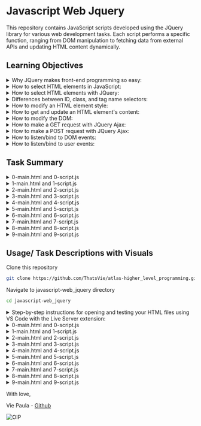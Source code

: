 # Javascript Web Jquery
This repository contains JavaScript scripts developed using the JQuery library for various web development tasks. Each script performs a specific function, ranging from DOM manipulation to fetching data from external APIs and updating HTML content dynamically.

## Learning Objectives

<details>
<summary>Why JQuery makes front-end programming so easy: </summary>
<ul>
  <li>

JQuery simplifies front-end programming by providing a concise and intuitive syntax for common tasks like  (Document Object Model) manipulation, event handling, and AJAX requests. Its abstraction layer hides browser inconsistencies, allowing developers to write code that works across different browsers with ease, thus reducing development time and effort.

</ul> </li> </details>

<details>
<summary>How to select HTML elements in JavaScript:</summary>

<ul>
  <li>
    
In JavaScript, you can select HTML elements using methods like getElementById, getElementsByClassName, getElementsByTagName, querySelector, and querySelectorAll. These methods allow you to target specific elements in the DOM based on their ID, class, tag name, or CSS selectors.

</ul> </li> </details>

<details>
<summary>How to select HTML elements with JQuery:</summary>

<ul>
  <li>

In JQuery, you can select HTML elements using selectors similar to CSS selectors. For example, $('selector') selects elements based on CSS selector syntax. JQuery also provides additional methods for more complex selection criteria and chaining for combining selectors.
</ul> </li> </details>

<details>
<summary>Differences between ID, class, and tag name selectors: </summary>
  
<ul>

<li>ID selectors (#) target a specific element based on its unique ID attribute.</li>

<li>Class selectors (.) target elements based on their class attribute, which can be shared among multiple elements.</li>

<li>Tag name selectors target elements based on their HTML tag name.
  
</ul> </li> </details>

<details>
<summary>How to modify an HTML element style:</summary>
<ul>
  <li>

You can modify an HTML element's style using JavaScript by accessing its style property and setting specific CSS properties like element.style.property = value.
</ul> </li> </details>

<details>
<summary>How to get and update an HTML element's content: </summary>
<ul>
  <li>

To get and update an HTML element's content, you can use JavaScript or JQuery. JavaScript provides methods like document.getElementById() or document.querySelector() to select elements, while JQuery simplifies this process with selectors like $('selector'). Once selected, you can update the element's content using methods like .text() or .html() in JQuery, or by directly modifying the textContent or innerHTML properties in JavaScript.

</ul> </li> </details>

<details>
<summary>How to modify the DOM:</summary>
<ul>
  <li>

To modify the DOM (Document Object Model), you can use JavaScript or JQuery to add, remove, or change HTML elements and their attributes dynamically. This involves selecting elements using methods like document.getElementById() or document.querySelector() in JavaScript, or JQuery selectors like $('selector'), and then manipulating them using methods like .append(), .remove(), .addClass(), .removeClass(), etc. JavaScript provides direct access to DOM elements and properties, while JQuery simplifies DOM manipulation with its concise syntax and methods.
</ul> </li> </details>

<details>
<summary>How to make a GET request with JQuery Ajax:</summary>
<ul>
  <li>


To make a GET request with JQuery Ajax, you can use the $.ajax() function or shorthand methods like $.get(). You specify the URL to request data from and handle the response using callback functions.
</ul> </li> </details>

<details>
<summary>How to make a POST request with JQuery Ajax:</summary>
<ul>
  <li>

To make a POST request with JQuery Ajax, you use the $.ajax() function or shorthand methods like $.post(). You specify the URL to send data to, along with the data to be sent in the request body, and handle the response using callback functions.
</ul> </li> </details>

<details>
<summary>How to listen/bind to DOM events:</summary>
<ul>
  <li>

You can listen to DOM events using JavaScript by selecting elements and attaching event listeners to them using methods like addEventListener. Events can include clicks, keypresses, mouse movements, and more.
</ul> </li> </details>

<details>
<summary>How to listen/bind to user events:</summary>
<ul>
  <li>
    
Listening to user events involves capturing interactions initiated by users, such as clicks, mouse movements, keyboard inputs, etc. In JavaScript, you can bind event listeners to elements using methods like addEventListener or JQuery methods like on() to respond to user actions effectively.
</ul> </li> </details>

## Task Summary

<details>
<summary>0-main.html and 0-script.js</summary>
<ul>
  <li>

0-main.html is an HTML file that serves as the main entry point for the web page.

It contains the structure of the web page, including the header and footer elements.

Inside the body tag, it includes a script tag that references the JavaScript file 0-script.js using the src attribute.

The purpose of 0-main.html is to define the layout and structure of the web page and to include external resources like JavaScript files.</li>


<li> 0-script.js is a JavaScript file containing code that manipulates the HTML elements of 0-main.html.

It selects the header element using document.querySelector and updates its text color to red (#FF0000) by modifying its style.color property.

The code in 0-script.js achieves the task specified in the instructions by directly accessing and modifying the DOM elements.

The purpose of 0-script.js is to add dynamic behavior to the web page by responding to user actions or modifying the content of HTML elements. </li>


<li> 0-main.html includes 0-script.js using a script tag, effectively linking the JavaScript code to the HTML document.

When the browser loads 0-main.html, it also loads and executes the JavaScript code in 0-script.js.

In this specific task, 0-script.js updates the text color of the header element defined in 0-main.html.

Both files work together to create the desired functionality on the web page, demonstrating the interaction between HTML and JavaScript in a web development context.

</ul> </li> </details>

<details>
<summary>1-main.html and 1-script.js</summary>
<ul>
  <li>
1-main.html is an HTML file that defines the structure of a web page. It includes a header element and a footer element, along with a reference to an external JavaScript file (1-script.js) using the script tag. The HTML file also imports the JQuery library using a CDN link in the head section. </li>

<li> 1-script.js is a JavaScript file containing code that uses the JQuery library to manipulate the HTML elements defined in 1-main.html. It selects the header element using $ ('header'), a JQuery selector, and changes its text color to red (#FF0000) using the .css() method provided by JQuery. </li>

<li> 1-main.html serves as the HTML structure of the web page, while 1-script.js contains the JavaScript code that interacts with the HTML elements defined in 1-main.html. When the HTML file is loaded in a web browser, the browser also executes the JavaScript code from 1-script.js, allowing the manipulation of HTML elements as specified in the script.
</ul> </li> </details>

<details>
<summary>2-main.html and 2-script.js</summary>
<ul>
  <li>
2-main.html is an HTML file that defines the structure of a web page. It includes a header element, a div element with the id red_header, and a footer element. It imports the JQuery library using a CDN link in the head section and includes a reference to an external JavaScript file (2-script.js) using the script tag.</li>


<li> 2-script.js is a JavaScript file containing code that uses the JQuery library to add a click event listener to the div element with the id red_header. When this div element is clicked, the script changes the text color of the header element to red (#FF0000) using the .css() method provided by JQuery. </li>

<li> 2-main.html defines the structure of the web page, and 2-script.js contains the JavaScript code that interacts with the HTML elements defined in 2-main.html, performing the specified action when the div element with the id red_header is clicked.
</ul> </li> </details>

<details>
<summary>3-main.html and 3-script.js</summary>
<ul>
  <li>
    
3-main.html is a HTML file that defines the structure of a web page. It includes the following elements:

A title tag specifying the title of the webpage as "Holberton School". 

A script tag importing the JQuery library from a CDN (Content Delivery Network).

A style tag defining a CSS style with the class .red that sets the text color to red (#FF0000).

The body section contains:

A header element with the text "First HTML page".

A div element with the id red_header and the text "Red header".

A footer element with the text "Holberton School - 2017".

Finally, there's a script tag importing the JavaScript file 3-script.js. </li>

<li>3-script.js is a  JavaScript file containing the script responsible for adding functionality to the webpage. 

Waits for the document to be fully loaded using $(document).ready().

Attaches a click event listener to the div element with the id red_header.

When the div element is clicked, it adds the class "red" to the header element using JQuery's .addClass() method. </li>

<li>3-script.js provides the functionality for the HTML page defined in 3-main.html. It adds interactivity to the webpage by responding to user clicks on the "Red header" div element and modifying the appearance of the header element. The HTML file includes the necessary JavaScript file and JQuery library to enable this functionality. 
</ul> </li> </details>

<details>
<summary>4-main.html and 4-script.js</summary>
<ul>
  <li>
    
4-main.html is a HTML file that defines the structure of a webpage. It includes a header element with the class "green", a div element with the id "toggle_header", and a footer element. It imports the jQuery library and a JavaScript file (4-script.js). The header's color is initially set to green, and when the "Toggle header" div is clicked, it triggers an action defined in 4-script.js. </li>

<li>4-script.js is a JavaScript file containing the script to toggle the class of the header element between "red" and "green" when the user clicks on the "Toggle header" div. It uses jQuery to select the elements and add event listeners. When the "Toggle header" div is clicked, it toggles the class of the header element between "red" and "green" using the .toggleClass() method. </li>

<li>4-main.html provides the structure and elements for the webpage, while 4-script.js provides the functionality to toggle the class of the header element in response to user interaction. 4-script.js is linked to 4-main.html using the script tag, allowing the browser to execute the JavaScript code when the HTML file is loaded.
</ul> </li> </details>

  <details>
<summary>5-main.html and 5-script.js</summary>
<ul>
  <li>
    
5-main.html is an HTML file that defines the structure of a web page.
It includes a header tag with the text "First HTML page", a div tag with the id "add_item", and a ul tag with the class "my_list". Additionally, it includes a script tag to import the JQuery library and another script tag to link the JavaScript file (5-script.js).
  
The purpose of this file is to provide the content and structure for the web page. </li>

<li>5-script.js is a JavaScript file that contains the script responsible for adding a new li element to the list when the user clicks on the "Add item" button.
It uses JQuery to add a click event listener to the div element with the id "add_item". When this element is clicked, a new li element with the text "Item" is appended to the ul element with the class "my_list".
  
The script interacts with the HTML elements defined in 5-main.html using JQuery selectors and methods.

The purpose of this file is to provide the interactivity and behavior for the web page. </li>

<li>5-main.html serves as the markup for the web page, defining its structure and content.
5-script.js provides the functionality to the web page by adding interactivity through JavaScript.
Together, these files work in tandem to create a web page where users can click on a button to dynamically add new list items. 
</ul> </li> </details>

<details>
<summary>6-main.html and 6-script.js</summary>
<ul>
  <li>
6-main.html is an HTML file that defines the structure of a webpage. It contains a header element with the text "First HTML page", a div element with the id "update_header" which says "Update the header", and a footer with the text "Holberton School - 2017". It includes a reference to the JQuery library and a script tag linking to 6-script.js. The purpose of this HTML file is to provide the content and structure for the webpage. </li>

<li>6-script.js is a JavaScript file containing code that manipulates the DOM using the JQuery library. It adds a click event listener to the div element with the id "update_header". When this div is clicked, it updates the text content of the header element to "New Header!!!" using JQuery. The script utilizes the JQuery API for DOM manipulation. Its purpose is to provide interactivity to the webpage by responding to user actions.</li>

<li>6-main.html provides the structure and content of the webpage, while 6-script.js enhances the webpage's functionality by adding interactivity. The JavaScript file is linked to the HTML file via a script tag, allowing it to access and manipulate the HTML elements defined in the HTML file.6-script.js is responsible for responding to user clicks on the "Update the header" div element and updating the text content of the header accordingly.
</ul> </li> </details>


<details>
<summary>7-main.html and 7-script.js</summary>
<ul>
  <li>
    7-main.html is an HTML file that sets up the structure of a web page. It includes a header, a div element with the id "character", and a footer. It includes a script tag that links to the JavaScript file 7-script.js, allowing it to execute within the HTML document.</li>

<li>7-script.js is a JavaScript file that contains the logic for fetching character data from a specific API endpoint (https://swapi-api.hbtn.io/api/people/5/?format=json) using JQuery's AJAX method $.get(). Once the data is retrieved, it updates the content of the div id="character" element with the character's name extracted from the API response.</li>

<li>7-main.html serves as the HTML structure of the web page, while 7-script.js contains the dynamic behavior of fetching and displaying the character's name. When the HTML file is loaded in a web browser, the JavaScript file is executed, and the character's name is fetched and displayed in the designated div element, as specified in the HTML file.

</ul> </li> </details>

<details>
<summary>8-main.html and 8-script.js</summary>
<ul>
  <li>
8-main.html is an HTML file that sets up the structure of the web page. It includes a header, an empty unordered list (ul), and a footer. The header indicates that the page is about Star Wars movies. It also includes a script tag that imports the JQuery library and another script tag that links to the JavaScript file 8-script.js.</li>

<li>8-script.js is a JavaScript file that contains the logic to fetch data about Star Wars movies from a specific URL using the JQuery AJAX method. Upon successfully retrieving the data, it iterates through the list of movies and appends the titles as list items (li) to the unordered list (ul). If the request fails, it displays an error message in the list. This script must be executed after the HTML document is fully loaded, so it waits for the document to be ready before making the AJAX request.</li>


<li>The HTML file (8-main.html) provides the structure and layout for the web page.
The JavaScript file (8-script.js) is responsible for fetching data about Star Wars movies and updating the HTML content dynamically.
The HTML file includes the JavaScript file using a script tag, allowing the JavaScript code to interact with and manipulate the HTML elements defined in the HTML file.
</ul> </li> </details>

<details>
<summary>9-main.html and 9-script.js</summary>
<ul>
  <li>
9-main.html is an HTML file that serves as the structure for a web page. It includes a header, a div with the ID hello where the translation of "hello" will be displayed, and a footer section. It also imports JQuery library and a JavaScript file named 9-script.js using script tags. This HTML file is responsible for displaying content to the user. </li>

<li>9-script.js is a JavaScript file that contains the logic for fetching a translation of "hello" from a specified URL and updating the content of the div element with the ID hello accordingly. It uses the JQuery API to make an AJAX GET request to the URL https://hellosalut.stefanbohacek.dev/?lang=fr. If the request is successful, it updates the text content of the div element with the translation obtained from the response data. If the request fails, it displays an error message in the div element. </li>

<li>9-main.html provides the structure and layout for the web page.
  
9-script.js provides the functionality for fetching the translation and updating the content dynamically.

9-main.html imports 9-script.js to utilize its functionality, allowing the web page to fetch and display the translation of "hello" to the user.
</ul> </li> </details>

## Usage/ Task Descriptions with Visuals

Clone this repository

```bash
git clone https://github.com/ThatsVie/atlas-higher_level_programming.git
```

Navigate to javascript-web_jquery directory

```bash
cd javascript-web_jquery
```
<details>
<summary>
Step-by-step instructions for opening and testing your HTML files using VS Code with the Live Server extension: </summary>
<ul>

<li>1. Open Visual Studio Code (VS Code). </li>
<li>2. In the upper-left corner of VS Code, click on "File" in the menu.</li>
<li>3. Select "Open Folder" from the dropdown menu and navigate to the directory where your HTML files are located (specifically, the javascript-web_jquery folder). </li>
<li>4. Once the folder is open in VS Code, navigate to the bottom right corner and click on "Go Live". This action will start a local development server on port 5500.</li>
<li>5. VS Code will prompt you to open the browser. Click on the provided link to open your HTML files in the browser. You'll see a list of all your .html and .js files.</li>
<li>6. From there, you can click on the .html files to view them in the browser. You can also inspect the elements, check the console for JavaScript-related logs or errors by right-clicking on the page and selecting "Inspect" or pressing Ctrl+Shift+I to open the browser's developer tools.</li>
<li>7 .Interact with your HTML files in the browser to test their functionality, such as clicking on elements or observing any changes made by your JavaScript code.</li>

These instructions guide you through starting the local development server, opening the HTML files in the browser for testing, and accessing the browser's developer tools to monitor JavaScript-related activities.

![live server extension](https://github.com/ThatsVie/atlas-higher_level_programming/assets/143755961/d5adcdc4-f2a0-4b4e-87ac-335729146383)

![vscode go live](https://github.com/ThatsVie/atlas-higher_level_programming/assets/143755961/b9b7a4c9-0209-45c4-acd1-7f207585e86a)

![vscode open in browser](https://github.com/ThatsVie/atlas-higher_level_programming/assets/143755961/82aeac50-3b22-46bf-9d20-d1e25e527b7a)

![files in browser](https://github.com/ThatsVie/atlas-higher_level_programming/assets/143755961/e39e07f3-f965-4346-9ed5-48ee3a7beeaf)

</ul> </li> </details>
<details>
<summary>0-main.html and 0-script.js </summary>
<ul> 
0-main.html provides the structure of the web page, and 0-script.js adds interactivity by manipulating the content of the HTML elements defined in 0-main.html. They are linked together through the script tag, allowing the JavaScript code to interact with the HTML document.

The task requires writing a JavaScript script to update the text color of the  header element to red (#FF0000). The script should use document.querySelector to select the HTML tag and should not utilize the JQuery API.

0-scripts.js selects the header element using document.querySelector('header') and assigns it to the header constant. Then, it changes the text color of the header element to red (#FF0000) by setting the style.color property of the header constant.


![viewing 0-main html in browser and inspect open](https://github.com/ThatsVie/atlas-higher_level_programming/assets/143755961/db03bf12-0c75-4542-b530-c2e6b3a9e3fe)

</ul>  </details>
<details>
<summary> 1-main.html and 1-script.js </summary>
<ul>
1-main.html provides the structure of the web page, and 1-script.js adds interactivity by manipulating the content of the HTML elements defined in 1-main.html. They are linked together through the script tag, allowing the JavaScript code to interact with the HTML document.

This task requires writing a JavaScript script that changes the text color of the header element to red (#FF0000). However, unlike the previous task, this time, the JQuery API must be used to select the HTML tag, and the use of document.querySelector is prohibited. The script will be tested with the provided HTML file.

1-script.js utilizes the JQuery API to select the header element using $('header'). Then, it modifies the text color of the <header> element to red (#FF0000) by using the .css() method provided by JQuery.

![viewing 1-main html in browser and using inspect](https://github.com/ThatsVie/atlas-higher_level_programming/assets/143755961/59428922-95e8-4141-b056-22e50cafc15e)
</ul>  </details>

<details>
<summary> 2-main.html and 2-script.js  </summary>
<ul>

2-main.html defines the structure of the web page, and 2-script.js contains the JavaScript code that interacts with the HTML elements defined in 2-main.html, performing the specified action when the div element with the id red_header is clicked.

The task requires writing a JavaScript script that updates the text color of the header element to red (#FF0000) when the user clicks on the div element with the id red_header. The script must use the JQuery API for DOM manipulation and cannot use document.querySelector.

2-script.js attaches a click event listener to the div element with the id red_header using JQuery's selector ($('DIV#red_header')). When the div element is clicked, the code changes the text color of the header element to red (#FF0000) by applying the CSS property using JQuery's .css() method ($('header').css('color', '#FF0000')).

**Before clicking on Red header:**

![before pressing red header](https://github.com/ThatsVie/atlas-higher_level_programming/assets/143755961/1a910d68-cc4f-4942-b46d-10fa48cea511)

**After clicking on Red header:**

![after pressing red header](https://github.com/ThatsVie/atlas-higher_level_programming/assets/143755961/0105f3b3-613e-4529-a6f5-0ac71c7c642c)

</ul>  </details>

<details>
<summary> 3-main.html and 3-script.js </summary>
<ul>

The task requires writing a JavaScript script that adds the class "red" to the header element when the user clicks on the div element with the id red_header. The script should use the JQuery API for DOM manipulation and cannot use document.querySelector.

3-script.js waits for the document to be fully loaded using $(document).ready() function. Then, it attaches a click event listener to the div element with the id red_header using JQuery's selector ($('DIV#red_header')). When the div element is clicked, the code adds the class "red" to the header element using JQuery's .addClass() method ($('header').addClass('red')).

**Before clicking on Red header:**

![3-main html before clicking red header](https://github.com/ThatsVie/atlas-higher_level_programming/assets/143755961/8bb65451-502f-4281-a618-dd844b312454)


**After clicking on Red header:**

![3-main html after clicking red header](https://github.com/ThatsVie/atlas-higher_level_programming/assets/143755961/17c5febd-e989-42db-9bcc-185a61f6995e)

</ul>  </details>

<details>
<summary> 4-main.html and 4-script.js  </summary>
<ul>
  
The task requires writing a JavaScript script that toggles the class of the header element between "red" and "green" when the user clicks on the div element with the id toggle_header. The header element must always have one class, either "red" or "green", but never both at the same time and never empty.

4-script.js accomplishes the task using JQuery. It adds a click event listener to the div element with the id toggle_header. When clicked, it toggles the class of the header element between "red" and "green" using JQuery's .toggleClass() method. This ensures that the header element always has one class, switching between "red" and "green" on each click.

**Before clicking on Toggle header**

![4-main html before toggle](https://github.com/ThatsVie/atlas-higher_level_programming/assets/143755961/61dfe360-5ea4-4780-9b5f-b3bdd5b1c5f8)

**After clicking on Toggle header**

![4-main html after toggle](https://github.com/ThatsVie/atlas-higher_level_programming/assets/143755961/11fe0b8c-3afc-4267-8794-5fe878a29f28)

**Clicking on Toggle header again to show interaction**

![4-main html toggle again](https://github.com/ThatsVie/atlas-higher_level_programming/assets/143755961/766b510b-0382-43ad-992f-0dfed852d593)

</ul>  </details>

<details>
<summary> 5-main.html and 5-script.js  </summary>
<ul>
  
5-main.html serves as the markup for the web page, defining its structure and content.

5-script.js provides the functionality to the web page by adding interactivity through JavaScript.
  
The task requires writing a JavaScript script that adds a new li element containing the text "Item" to a list (UL.my_list) when the user clicks on the div tag with the id "add_item". The script must use the JQuery API and cannot use document.querySelector().

5-script.js adds a click event listener to the div element with the id "add_item". When the user clicks on this element, the script appends a new li element with the text "Item" to the ul element with the class "my_list". It achieves this by using JQuery's .click() method to listen for clicks on the specified element and .append() method to add the new li element to the list.

**Before clicking Add item**

![5-main html before clicking add item](https://github.com/ThatsVie/atlas-higher_level_programming/assets/143755961/3972013c-32db-42d0-89f2-04eca1b2a0bc)

**After clicking Add item**

![5-main html after clicking add item once](https://github.com/ThatsVie/atlas-higher_level_programming/assets/143755961/315c7dca-8275-491d-855b-c821242affab)

**After clicking Add item a few times**

![5-main html after clicking add item a few times](https://github.com/ThatsVie/atlas-higher_level_programming/assets/143755961/ee2ce9f8-893a-4989-90e2-e3e4a820aa7f)

</ul>  </details>

<details>
<summary> 6-main.html and 6-script.js  </summary>
<ul>
  
The task is to write a JavaScript script that updates the text content of the header element to "New Header!!!" when the user clicks on the div element with the id "update_header". The script should use the JQuery API for DOM manipulation.

6-script.js adds a click event listener to the div element with the id "update_header". When this div element is clicked, the text content of the header element is updated to "New Header!!!" using JQuery.

**Before clicking Update the header**

![6-main html before clicking Update the header](https://github.com/ThatsVie/atlas-higher_level_programming/assets/143755961/e81ac7ac-6029-4628-bbd4-b2b2dcb315b4)


**After clicking Update the header**

![6-main html after clicking Update the header](https://github.com/ThatsVie/atlas-higher_level_programming/assets/143755961/247cf342-03d7-45cc-8baa-babdbe0e6ebc)

</ul>  </details>

<details>
<summary> 7-main.html and 7-script.js  </summary>
<ul>

The task requires writing a JavaScript script that fetches character data from a specific URL (https://swapi-api.hbtn.io/api/people/5/?format=json) and displays the character's name in the HTML tag div id="character". The script should utilize the JQuery API for DOM manipulation.

7-script.js uses JQuery to wait for the document to be fully loaded ($(document).ready()). Then, it makes a GET request to the provided URL using $.get(). Upon receiving the response, it updates the text content of the div id="character" element with the character's name extracted from the response data.

![7-main html](https://github.com/ThatsVie/atlas-higher_level_programming/assets/143755961/988841dd-5bdd-4cf2-aadb-b8de13c02bcd)

</ul>  </details>

<details>
<summary> 8-main.html and 8-script.js  </summary>
<ul>

The task involves writing a JavaScript script that fetches movie data from a specific URL (https://swapi-api.hbtn.io/api/films/?format=json) and lists the titles of all the movies in an unordered list (ul). The script must use the JQuery API to make the AJAX request and manipulate the DOM to display the movie titles.

8-script.js starts by waiting for the document to be fully loaded ($(function () { ... })).

It then makes an AJAX GET request to the specified URL using $.ajax().

Upon successful retrieval of data, it iterates through each movie object in the response (data.results) using a for loop.

For each movie, it appends a new li element containing the movie title to the unordered list (#list_movies) using JQuery's .append() method.

If the AJAX request fails, an error message is displayed in the list.

![8-main html](https://github.com/ThatsVie/atlas-higher_level_programming/assets/143755961/0eb83c14-2bdc-42d9-9e76-024715bea684)

</ul>  </details>

<details>
<summary> 9-main.html and 9-script.js  </summary>
<ul>

This task involves writing a JavaScript script that fetches a translation of "hello" in French from a specific URL and displays it in an HTML div element with the ID hello. The script must use the JQuery API and be imported from the head tag of an HTML document.

9-script.js starts by waiting for the document to be fully loaded using $(function () {...}).

It then makes an AJAX GET request to the specified URL (https://hellosalut.stefanbohacek.dev/?lang=fr).

If the request is successful, the script updates the text content of the div element with the ID hello with the translation of "hello" obtained from the response data.

If the request fails, it displays an error message in the div element.

![9-main html](https://github.com/ThatsVie/atlas-higher_level_programming/assets/143755961/242ee27b-d30c-48b0-8281-7230cab4b908)

</ul>  </details>

With love,

Vie Paula - [Github](https://github.com/ThatsVie)

![OIP](https://github.com/ThatsVie/atlas-higher_level_programming/assets/143755961/611aaca7-adbd-4c3a-8ff5-100969eee9f0)
